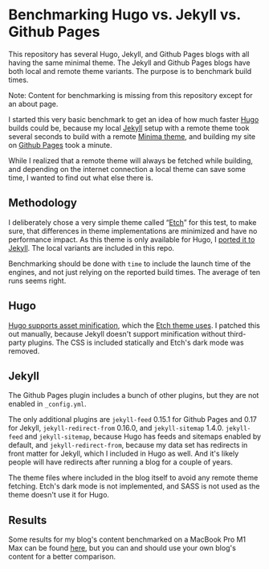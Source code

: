 # Benchmarking Hugo vs. Jekyll vs. Github Pages

This repository has several Hugo, Jekyll, and Github Pages blogs with all having the same minimal theme. The Jekyll and Github Pages blogs have both local and remote theme variants. The purpose is to benchmark build times.

Note: Content for benchmarking is missing from this repository except for an about page.

I started this very basic benchmark to get an idea of how much faster [Hugo](https://gohugo.io/) builds could be, because my local [Jekyll](https://jekyllrb.com/) setup with a remote theme took several seconds to build with a remote [Minima theme](https://github.com/jekyll/minima), and building my site on [Github Pages](https://pages.github.com/) took a minute.

While I realized that a remote theme will always be fetched while building, and depending on the internet connection a local theme can save some time, I wanted to find out what else there is.

## Methodology

I deliberately chose a very simple theme called <q>[Etch](https://github.com/LukasJoswiak/etch)</q> for this test, to make sure, that differences in theme implementations are minimized and have no performance impact. As this theme is only available for Hugo, I [ported it to Jekyll](https://github.com/michaelnordmeyer/jekyll-theme-etch). The local variants are included in this repo.

Benchmarking should be done with `time` to include the launch time of the engines, and not just relying on the reported build times. The average of ten runs seems right.

## Hugo

[Hugo supports asset minification](https://gohugo.io/hugo-pipes/minification/), which the [Etch theme uses](https://github.com/LukasJoswiak/etch/blob/master/layouts/partials/head.html#L12-L28). I patched this out manually, because Jekyll doesn't support minification without third-party plugins. The CSS is included statically and Etch's dark mode was removed.

## Jekyll

The Github Pages plugin includes a bunch of other plugins, but they are not enabled in `_config.yml`.

The only additional plugins are `jekyll-feed` 0.15.1 for Github Pages and 0.17 for Jekyll, `jekyll-redirect-from` 0.16.0, and `jekyll-sitemap` 1.4.0. `jekyll-feed` and `jekyll-sitemap`, because Hugo has feeds and sitemaps enabled by default, and `jekyll-redirect-from`, because my data set has redirects in front matter for Jekyll, which I included in Hugo as well. And it's likely people will have redirects after running a blog for a couple of years.

The theme files where included in the blog itself to avoid any remote theme fetching. Etch's dark mode is not implemented, and SASS is not used as the theme doesn't use it for Hugo.

## Results

Some results for my blog's content benchmarked on a MacBook Pro M1 Max can be found [here](https://michaelnordmeyer.com/benchmarking-hugo-vs-jekyll-vs-github-pages-in-2023), but you can and should use your own blog's content for a better comparison.
